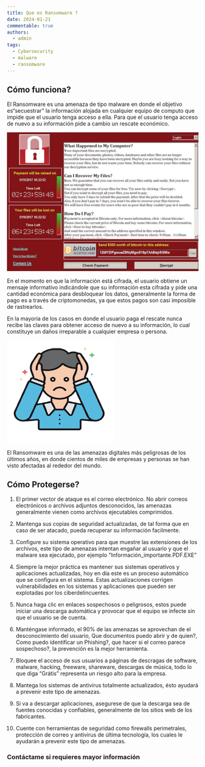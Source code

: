 ```yaml
---
title: Que es Ransomware ?
date: 2024-01-21
commentable: true
authors:
  - admin
tags:
  - Cybersecurity
  - malware
  - ransomware
---
```


## Cómo funciona?

El Ransomware es una amenaza de tipo malware en donde el objetivo es“secuestrar” la información alojada en cualquier equipo de computo que impide que el usuario tenga acceso a ella. Para que el usuario tenga acceso de nuevo a su información pide a cambio un rescate económico.

![png](featured.png)

En el momento en que la información está cifrada, el usuario obtiene un mensaje informativo indicándole que su información esta cifrada y pide una cantidad económica para desbloquear los datos, generalmente la forma de pago es a través de criptomonedas, ya que estos pagos son casi imposible de rastrearlos.

En la mayoria de los casos en donde el usuario paga el rescate nunca recibe las claves para obtener acceso de nuevo a su información, lo cual constituye un daños irreparable a cualquier empresa o persona.

![png](upss.png)

El Ransomware es una de las amenazas digitales más peligrosas de los últimos años, en donde cientos de miles de empresas y personas se han visto afectadas al rededor del mundo.

## Cómo Protegerse?

1. El primer vector de ataque es el correo electrónico. No abrir correos electrónicos o archivos adjuntos desconocidos, las amenazas generalmente vienen como archivos ejecutables comprimidos.

2. Mantenga sus copias de seguridad actualizadas, de tal forma que en caso de ser atacado, pueda recuperar su información facilmente.

3. Configure su sistema operativo para que muestre las extensiones de los archivos, este tipo de amenazas intentan engañar al usuario y que el malware sea ejecutado, por ejemplo "Información_importante.PDF.EXE"

4. Siempre la mejor práctica es mantener sus sistemas operativos y aplicaciones actualizadas, hoy en día este es un proceso automático que se configura en el sistema. Estas actualizaciones corrigen vulnerabilidades en los sistemas y aplicaciones que pueden ser explotadas por los ciberdelincuentes.

5. Nunca haga clic en enlaces sospechosos o peligrosos, estos puede iniciar una descarga automática y provocar que el equipo se infecte sin que el usuario se de cuenta.

6. Manténgase informado, el 90% de las amenazas se aprovechan de el desconocimiento del usuario, Que documentos puedo abrir y de quien?, Como puedo identificar un Phishing?, que hacer si el correo parece sospechoso?, la prevención es la mejor herramienta.

7. Bloquee el acceso de sus usuarios a páginas de descragas de software, malware, hacking, freeware, shareware, descargas de música, todo lo que diga “Grátis” representa un riesgo alto para la empresa.

8. Mantega los sistemas de antivirus totalmente actualizados, ésto ayudará a prevenir este tipo de amenazas.

9. Si va a descargar aplicaciones, asegurese de que la descarga sea de fuentes conocidas y confiables, generalmente de los sitios web de los fabricantes.

10. Cuente con herramientas de seguridad como firewalls perimetrales, protección de correo y antivirus de última tecnología, los cuales le ayudarán a prevenir este tipo de amenazas.

### Contáctame si requieres mayor información
